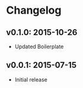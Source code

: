# Changelog

## v0.1.0: 2015-10-26

- Updated Boilerplate

## v0.0.1: 2015-07-15

- Initial release
